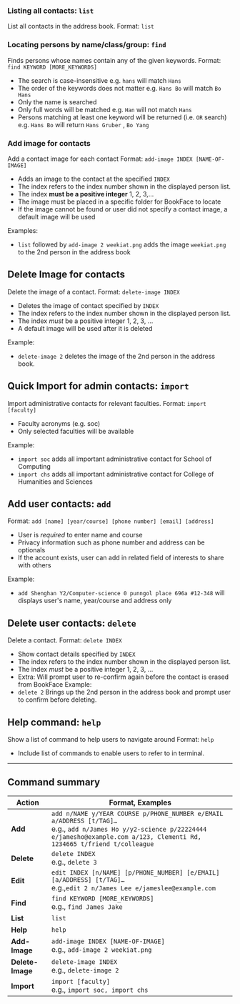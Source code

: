 ### Listing all contacts: `list`

List all contacts in the address book.
Format: `list`

### Locating persons by name/class/group: `find`

Finds persons whose names contain any of the given keywords.
Format: `find KEYWORD [MORE_KEYWORDS]`

* The search is case-insensitive e.g. `hans` will match `Hans`
* The order of the keywords does not matter e.g. `Hans Bo` will match `Bo Hans`
* Only the name is searched
* Only full words will be matched e.g. `Han` will not match `Hans`
* Persons matching at least one keyword will be returned (i.e. `OR` search) e.g. `Hans Bo` will return `Hans Gruber`
  , `Bo Yang`

### Add image for contacts

Add a contact image for each contact
Format: `add-image INDEX [NAME-OF-IMAGE]`

* Adds an image to the contact at the specified `INDEX`
* The index refers to the index number shown in the displayed person list.
* The index **must be a positive integer** 1, 2, 3,...
* The image must be placed in a specific folder for BookFace to locate
* If the image cannot be found or user did not specify a contact image, a default image will be used

Examples:

* `list` followed by `add-image 2 weekiat.png` adds the image `weekiat.png` to the 2nd person in the address book

## Delete Image for contacts

Delete the image of a contact.
Format: `delete-image INDEX`

* Deletes the image of contact specified by `INDEX`
* The index refers to the index number shown in the displayed person list.
* The index *must* be a positive integer 1, 2, 3, …
* A default image will be used after it is deleted

Example:
* `delete-image 2` deletes the image of the 2nd person in the address book.

## Quick Import for admin contacts: `import`

Import administrative contacts for relevant faculties.
Format: `import [faculty]`

* Faculty acronyms (e.g. soc)
* Only selected faculties will be available

Example:

* `import soc` adds all important administrative contact for School of Computing
* `import chs` adds all important administrative contact for College of Humanities and Sciences


## Add user contacts: `add`

Format: `add [name] [year/course] [phone number] [email] [address]`

* User is *required* to enter name and course
* Privacy information such as phone number and address can be optionals
* If the account exists, user can add in related field of interests to share with others

Example:
* `add Shenghan Y2/Computer-science 0 punngol place 696a #12-348` will displays user's name, year/course
  and address only

## Delete user contacts: `delete`

Delete a contact.
Format: `delete INDEX`

* Show contact details specified by `INDEX`
* The index refers to the index number shown in the displayed person list.
* The index *must* be a positive integer 1, 2, 3, …
* Extra: Will prompt user to re-confirm again before the contact is erased from BookFace
  Example:
* `delete 2` Brings up the 2nd person in the address book and prompt user to confirm before deleting.

## Help command: `help`

Show a list of command to help users to navigate around
Format: `help`

* Include list of commands to enable users to refer to in terminal.

-----------------------

## Command summary

| Action           | Format, Examples                                                                                                                                                                                 |
|------------------|--------------------------------------------------------------------------------------------------------------------------------------------------------------------------------------------------|
| **Add**          | `add n/NAME y/YEAR COURSE p/PHONE_NUMBER e/EMAIL a/ADDRESS [t/TAG]…​` <br> e.g., `add n/James Ho y/y2-science p/22224444 e/jamesho@example.com a/123, Clementi Rd, 1234665 t/friend t/colleague` |
| **Delete**       | `delete INDEX`<br> e.g., `delete 3`                                                                                                                                                              |
| **Edit**         | `edit INDEX [n/NAME] [p/PHONE_NUMBER] [e/EMAIL] [a/ADDRESS] [t/TAG]…​`<br> e.g.,`edit 2 n/James Lee e/jameslee@example.com`                                                                      |
| **Find**         | `find KEYWORD [MORE_KEYWORDS]`<br> e.g., `find James Jake`                                                                                                                                       |
| **List**         | `list`                                                                                                                                                                                           |
| **Help**         | `help`                                                                                                                                                                                           |
| **Add-Image**    | `add-image INDEX [NAME-OF-IMAGE]` <br> e.g., `add-image 2 weekiat.png`                                                                                                                           |
| **Delete-Image** | `delete-image INDEX` <br> e.g.,  `delete-image 2`                                                                                                                                                |                                                                                                                       |
| **Import**       | `import [faculty]` <br> e.g.,  `import soc, import chs`                                                                                                                                          |

